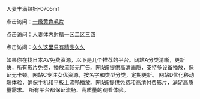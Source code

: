 人妻丰满熟妇-0705mf

点击访问：<a href="https://cfad.pages.dev/">一级黄色毛片</a>

点击访问：<a href="https://gfd-5xg.pages.dev/">人妻体内射精一区二区三四</a>

点击访问：<a href="https://fdhf-454.pages.dev/">久久这里只有精品久久</a>

如果你在找日本AV免费资源，以下是几个推荐的平台。网站A分类清晰，更新快，所有影片免费，播放流畅无广告。网站B提供高清画质，支持多设备播放，保证无卡顿。网站C专注女优资源，按名字和类型分类，定期更新。
网站D优化移动端体验，确保手机和平板上流畅播放。网站E提供免费和高清付费影片，满足高质量需求。
所有平台都保证流畅、高质量的观看体验。

<span style="display:none;">[Canonical link](https://github.com/mm20250705/mm9 ）</span>


